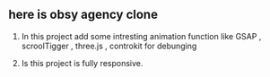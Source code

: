## here is obsy agency clone

1. In this project add some intresting animation function like GSAP , scroolTigger , three.js , controkit for debunging 

2. Is this project is fully responsive.
